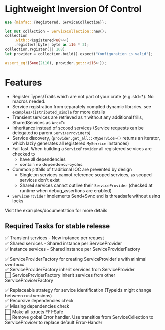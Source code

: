 # Lightweight Inversion Of Control
``` rust
use {minfac::{Registered, ServiceCollection}};

let mut collection = ServiceCollection::new();
collection
    .with::<Registered<u8>>()
    .register(|byte| byte as i16 * 2);
collection.register(|| 1u8);
let provider = collection.build().expect("Configuration is valid");

assert_eq!(Some(2i16), provider.get::<i16>());

```
# Features
- Register Types/Traits which are not part of your crate (e.g. std::*). No macros needed.
- Service registration from separately compiled dynamic libraries. see `examples/distributed_simple` for more details
- Transient services are retrieved as `T` without any additional frills, SharedServices as `Arc<T>`
- Inheritance instead of scoped services (Service requests can be delegated to parent `ServiceProvider`s)
- Service discovery, (`provider.get_all::<MyService>()` returns an iterator, which lazily generates all registered `MyService` instances)
- Fail fast. When building a `ServiceProvider` all registered services are checked to
  - have all dependencies
  - contain no dependency-cycles
- Common pitfalls of traditional IOC are prevented by design
  - Singleton services cannot reference scoped services, as scoped services don't exist
  - Shared services cannot outlive their `ServiceProvider` (checked at runtime when debug_assertions are enabled)
- `ServiceProvider` implements Send+Sync and is threadsafe without using locks

Visit the examples/documentation for more details
## Required Tasks for stable release
✅ Transient services - New instance per request  
✅ Shared services - Shared instance per ServiceProvider  
✅ Instance services - Shared instance per ServiceProviderFactory  

✅ ServiceProviderFactory for creating ServiceProvider's with minimal overhead  
✅ ServiceProviderFactory inherit services from ServiceProvider  
⬜ ServiceProviderFactory inherit services from other ServiceProviderFactory  

✅ Replaceable strategy for service identification (TypeIds might change between rust versions)  
✅ Recursive dependencies check  
✅ Missing dependencies check  
⬜ Make all structs FFI-Safe  
⬜ Remove global Error handler. Use transition from ServiceCollection to ServiceProvider to replace default Error-Hander
